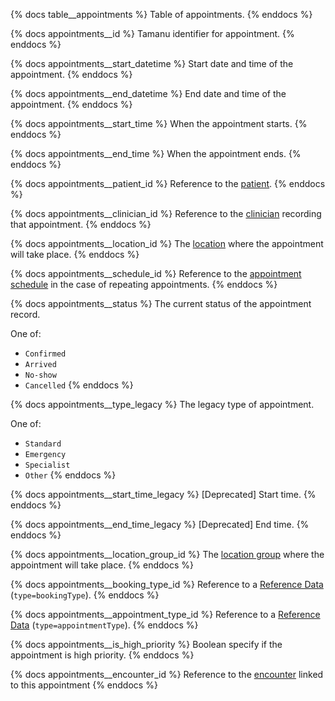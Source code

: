 {% docs table__appointments %}
Table of appointments.
{% enddocs %}

{% docs appointments__id %}
Tamanu identifier for appointment.
{% enddocs %}

{% docs appointments__start_datetime %}
Start date and time of the appointment.
{% enddocs %}

{% docs appointments__end_datetime %}
End date and time of the appointment.
{% enddocs %}

{% docs appointments__start_time %}
When the appointment starts.
{% enddocs %}

{% docs appointments__end_time %}
When the appointment ends.
{% enddocs %}

{% docs appointments__patient_id %}
Reference to the [patient](#!/source/source.tamanu.tamanu.patients).
{% enddocs %}

{% docs appointments__clinician_id %}
Reference to the [clinician](#!/source/source.tamanu.tamanu.users) recording that appointment.
{% enddocs %}

{% docs appointments__location_id %}
The [location](#!/source/source.tamanu.tamanu.locations) where the appointment will take place.
{% enddocs %}

{% docs appointments__schedule_id %}
Reference to the [appointment schedule](#!/source/source.tamanu.tamanu.appointment_schedules) in the case of repeating appointments.
{% enddocs %}

{% docs appointments__status %}
The current status of the appointment record.

One of:
- `Confirmed`
- `Arrived`
- `No-show`
- `Cancelled`
{% enddocs %}

{% docs appointments__type_legacy %}
The legacy type of appointment.

One of:
- `Standard`
- `Emergency`
- `Specialist`
- `Other`
{% enddocs %}

{% docs appointments__start_time_legacy %}
[Deprecated] Start time.
{% enddocs %}

{% docs appointments__end_time_legacy %}
[Deprecated] End time.
{% enddocs %}

{% docs appointments__location_group_id %}
The [location group](#!/source/source.tamanu.tamanu.location_groups) where the appointment will take place.
{% enddocs %}

{% docs appointments__booking_type_id %}
Reference to a [Reference Data](#!/source/source.tamanu.tamanu.reference_data)
(`type=bookingType`).
{% enddocs %}

{% docs appointments__appointment_type_id %}
Reference to a [Reference Data](#!/source/source.tamanu.tamanu.reference_data)
(`type=appointmentType`).
{% enddocs %}

{% docs appointments__is_high_priority %}
Boolean specify if the appointment is high priority.
{% enddocs %}

{% docs appointments__encounter_id %}
Reference to the [encounter](#!/source/source.tamanu.tamanu.encounters) linked to this appointment
{% enddocs %}
